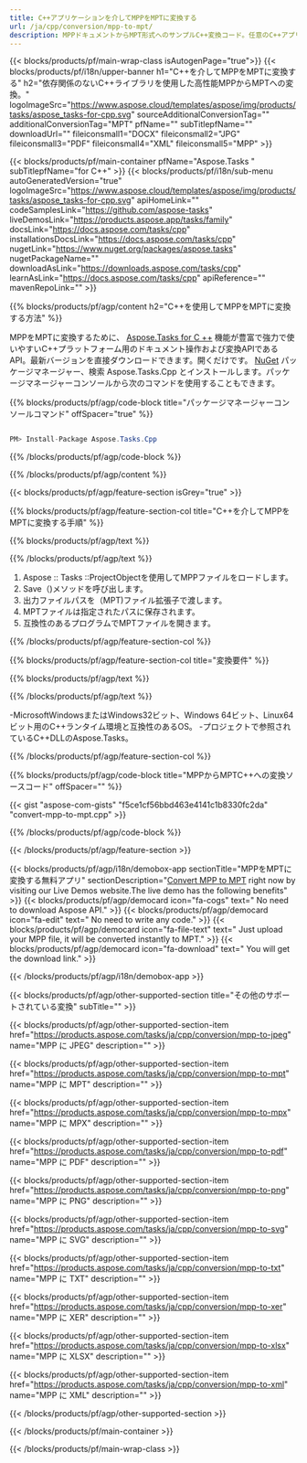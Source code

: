 ```yaml
---
title: C++アプリケーションを介してMPPをMPTに変換する 
url: /ja/cpp/conversion/mpp-to-mpt/ 
description: MPPドキュメントからMPT形式へのサンプルC++変換コード。任意のC++アプリケーション内でのバッチMPPからMPTへの変換にサンプルコードを使用します。
---
```


{{< blocks/products/pf/main-wrap-class isAutogenPage="true">}}
{{< blocks/products/pf/i18n/upper-banner h1="C++を介してMPPをMPTに変換する" h2="依存関係のないC++ライブラリを使用した高性能MPPからMPTへの変換。" logoImageSrc="https://www.aspose.cloud/templates/aspose/img/products/tasks/aspose_tasks-for-cpp.svg" sourceAdditionalConversionTag="" additionalConversionTag="MPT" pfName="" subTitlepfName="" downloadUrl="" fileiconsmall1="DOCX" fileiconsmall2="JPG" fileiconsmall3="PDF" fileiconsmall4="XML" fileiconsmall5="MPP" >}}

{{< blocks/products/pf/main-container pfName="Aspose.Tasks " subTitlepfName="for C++" >}}
{{< blocks/products/pf/i18n/sub-menu autoGeneratedVersion="true" logoImageSrc="https://www.aspose.cloud/templates/aspose/img/products/tasks/aspose_tasks-for-cpp.svg" apiHomeLink="" codeSamplesLink="https://github.com/aspose-tasks" liveDemosLink="https://products.aspose.app/tasks/family" docsLink="https://docs.aspose.com/tasks/cpp" installationsDocsLink="https://docs.aspose.com/tasks/cpp" nugetLink="https://www.nuget.org/packages/aspose.tasks" nugetPackageName="" downloadAsLink="https://downloads.aspose.com/tasks/cpp" learnAsLink="https://docs.aspose.com/tasks/cpp" apiReference="" mavenRepoLink="" >}}

{{% blocks/products/pf/agp/content h2="C++を使用してMPPをMPTに変換する方法" %}}

 MPPをMPTに変換するために、
 [Aspose.Tasks for C ++](https://products.aspose.com/tasks/cpp)
 機能が豊富で強力で使いやすいC++プラットフォーム用のドキュメント操作および変換APIであるAPI。最新バージョンを直接ダウンロードできます。開くだけです。
 [NuGet](https://www.nuget.org/packages/aspose.tasks)
 パッケージマネージャー、検索
 Aspose.Tasks.Cpp
 とインストールします。パッケージマネージャーコンソールから次のコマンドを使用することもできます。

{{% blocks/products/pf/agp/code-block title="パッケージマネージャーコンソールコマンド" offSpacer="true" %}}

```cs

PM> Install-Package Aspose.Tasks.Cpp

```

{{% /blocks/products/pf/agp/code-block %}}

{{% /blocks/products/pf/agp/content %}}

{{< blocks/products/pf/agp/feature-section isGrey="true" >}}

{{% blocks/products/pf/agp/feature-section-col title="C++を介してMPPをMPTに変換する手順" %}}

{{% blocks/products/pf/agp/text %}}


{{% /blocks/products/pf/agp/text %}}

1. Aspose :: Tasks ::ProjectObjectを使用してMPPファイルをロードします。
1. Save（)メソッドを呼び出します。
1. 出力ファイルパスを（MPT)ファイル拡張子で渡します。
1. MPTファイルは指定されたパスに保存されます。
1. 互換性のあるプログラムでMPTファイルを開きます。

{{% /blocks/products/pf/agp/feature-section-col %}}

{{% blocks/products/pf/agp/feature-section-col title="変換要件" %}}

{{% blocks/products/pf/agp/text %}}


{{% /blocks/products/pf/agp/text %}}

-MicrosoftWindowsまたはWindows32ビット、Windows 64ビット、Linux64ビット用のC++ランタイム環境と互換性のあるOS。
-プロジェクトで参照されているC++DLLのAspose.Tasks。

{{% /blocks/products/pf/agp/feature-section-col %}}

{{% blocks/products/pf/agp/code-block title="MPPからMPTC++への変換ソースコード" offSpacer="" %}}

{{< gist "aspose-com-gists" "f5ce1cf56bbd463e4141c1b8330fc2da" "convert-mpp-to-mpt.cpp" >}}

{{% /blocks/products/pf/agp/code-block %}}

{{< /blocks/products/pf/agp/feature-section >}}

<!-- aboutfile Starts -->

{{< blocks/products/pf/agp/i18n/demobox-app sectionTitle="MPPをMPTに変換する無料アプリ" sectionDescription="[Convert MPP to MPT](https://products.aspose.app/tasks/conversion/mpp-to-mpt) right now by visiting our Live Demos website.The live demo has the following benefits" >}}
        {{< blocks/products/pf/agp/democard icon="fa-cogs" text=" No need to download Aspose API." >}}
        {{< blocks/products/pf/agp/democard icon="fa-edit" text=" No need to write any code." >}}
        {{< blocks/products/pf/agp/democard icon="fa-file-text" text=" Just upload your MPP file, it will be converted instantly to MPT." >}}
        {{< blocks/products/pf/agp/democard icon="fa-download" text=" You will get the download link." >}}

{{< /blocks/products/pf/agp/i18n/demobox-app >}}

<!-- aboutfile Ends -->

{{< blocks/products/pf/agp/other-supported-section title="その他のサポートされている変換" subTitle="" >}}

{{< blocks/products/pf/agp/other-supported-section-item href="https://products.aspose.com/tasks/ja/cpp/conversion/mpp-to-jpeg" name="MPP に JPEG" description="" >}}

{{< blocks/products/pf/agp/other-supported-section-item href="https://products.aspose.com/tasks/ja/cpp/conversion/mpp-to-mpt" name="MPP に MPT" description="" >}}

{{< blocks/products/pf/agp/other-supported-section-item href="https://products.aspose.com/tasks/ja/cpp/conversion/mpp-to-mpx" name="MPP に MPX" description="" >}}

{{< blocks/products/pf/agp/other-supported-section-item href="https://products.aspose.com/tasks/ja/cpp/conversion/mpp-to-pdf" name="MPP に PDF" description="" >}}

{{< blocks/products/pf/agp/other-supported-section-item href="https://products.aspose.com/tasks/ja/cpp/conversion/mpp-to-png" name="MPP に PNG" description="" >}}

{{< blocks/products/pf/agp/other-supported-section-item href="https://products.aspose.com/tasks/ja/cpp/conversion/mpp-to-svg" name="MPP に SVG" description="" >}}

{{< blocks/products/pf/agp/other-supported-section-item href="https://products.aspose.com/tasks/ja/cpp/conversion/mpp-to-txt" name="MPP に TXT" description="" >}}

{{< blocks/products/pf/agp/other-supported-section-item href="https://products.aspose.com/tasks/ja/cpp/conversion/mpp-to-xer" name="MPP に XER" description="" >}}

{{< blocks/products/pf/agp/other-supported-section-item href="https://products.aspose.com/tasks/ja/cpp/conversion/mpp-to-xlsx" name="MPP に XLSX" description="" >}}

{{< blocks/products/pf/agp/other-supported-section-item href="https://products.aspose.com/tasks/ja/cpp/conversion/mpp-to-xml" name="MPP に XML" description="" >}}



{{< /blocks/products/pf/agp/other-supported-section >}}

{{< /blocks/products/pf/main-container >}}
    
{{< /blocks/products/pf/main-wrap-class >}}
